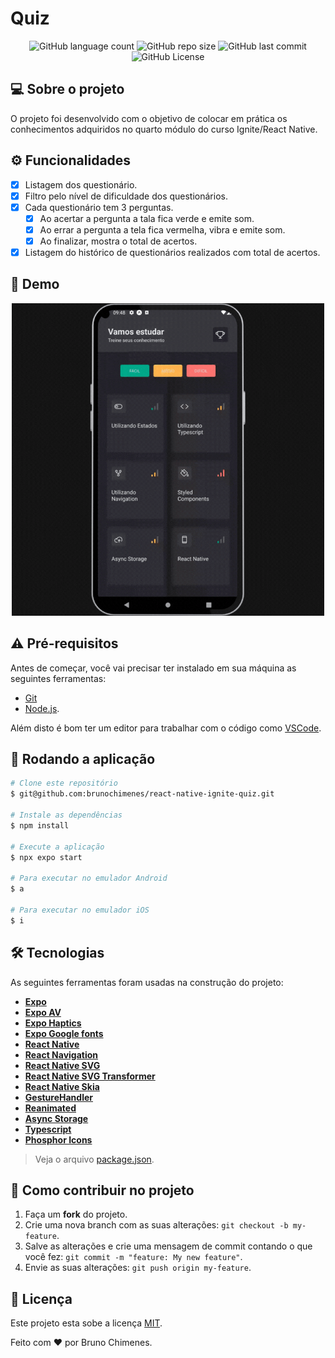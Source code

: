 # Quiz

<p align="center">
  <img alt="GitHub language count" src="https://img.shields.io/github/languages/count/brunochimenes/react-native-ignite-quiz?color=%252304D361" />
  <img alt="GitHub repo size" src="https://img.shields.io/github/repo-size/brunochimenes/react-native-ignite-quiz?color=%252304D361" />
  <img alt="GitHub last commit" src="https://img.shields.io/github/last-commit/brunochimenes/react-native-ignite-quiz?color=%252304D361" />
  <img alt="GitHub License" src="https://img.shields.io/github/license/brunochimenes/react-native-ignite-quiz?color=%252304D361" />
</p>

## 💻 Sobre o projeto

O projeto foi desenvolvido com o objetivo de colocar em prática os conhecimentos adquiridos no quarto módulo do curso Ignite/React Native.

## ⚙️ Funcionalidades

- [x] Listagem dos questionário.
- [x] Filtro pelo nível de dificuldade dos questionários.
- [x] Cada questionário tem 3 perguntas.
  - [x] Ao acertar a pergunta a tala fica verde e emite som.
  - [x] Ao errar a pergunta a tela fica vermelha, vibra e emite som.
  - [x] Ao finalizar, mostra o total de acertos.
- [x] Listagem do histórico de questionários realizados com total de acertos.

## 📱 Demo

<p align="center">
<img width='500' height='500' alt="Demo" src="/.github/assets/demo.gif" />  
</p>

## ⚠️ Pré-requisitos

Antes de começar, você vai precisar ter instalado em sua máquina as seguintes ferramentas:

- [Git](https://git-scm.com)
- [Node.js](https://nodejs.org/en/).

Além disto é bom ter um editor para trabalhar com o código como [VSCode](https://code.visualstudio.com/).

## 🧭 Rodando a aplicação

```bash
# Clone este repositório
$ git@github.com:brunochimenes/react-native-ignite-quiz.git

# Instale as dependências
$ npm install

# Execute a aplicação
$ npx expo start

# Para executar no emulador Android
$ a

# Para executar no emulador iOS
$ i
```

## 🛠 Tecnologias

As seguintes ferramentas foram usadas na construção do projeto:

- **[Expo](https://expo.io/)**
- **[Expo AV](https://docs.expo.dev/versions/latest/sdk/av/)**
- **[Expo Haptics](https://docs.expo.dev/versions/latest/sdk/haptics/)**
- **[Expo Google fonts](https://github.com/expo/google-fonts)**
- **[React Native](https://reactnative.dev/)**
- **[React Navigation](https://reactnavigation.org/)**
- **[React Native SVG](https://docs.expo.dev/versions/latest/sdk/svg/)**
- **[React Native SVG Transformer](https://github.com/kristerkari/react-native-svg-transformer)**
- **[React Native Skia](https://shopify.github.io/react-native-skia/)**
- **[GestureHandler](https://docs.expo.dev/versions/latest/sdk/gesture-handler/)**
- **[Reanimated](https://docs.expo.dev/versions/latest/sdk/reanimated/)**
- **[Async Storage](https://docs.expo.dev/versions/latest/sdk/async-storage/)**
- **[Typescript](https://www.typescriptlang.org/)**
- **[Phosphor Icons](https://phosphoricons.com/)**

> Veja o arquivo [package.json](https://github.com/brunochimenes/react-native-ignite-quiz/blob/main/package.json).

## 💪 Como contribuir no projeto

1. Faça um **fork** do projeto.
2. Crie uma nova branch com as suas alterações: `git checkout -b my-feature`.
3. Salve as alterações e crie uma mensagem de commit contando o que você fez: `git commit -m "feature: My new feature"`.
4. Envie as suas alterações: `git push origin my-feature`.

## 📝 Licença

Este projeto esta sobe a licença [MIT](./LICENSE).

Feito com ❤️ por Bruno Chimenes.
